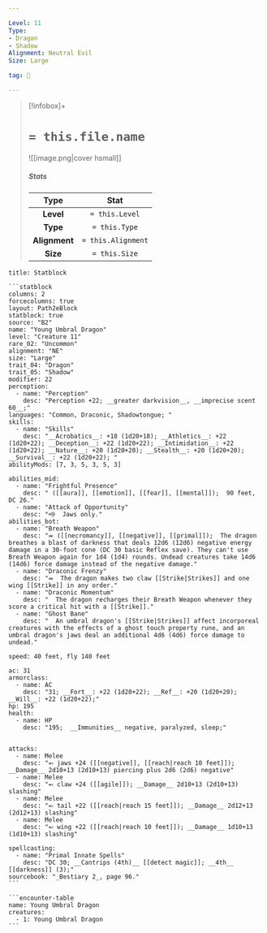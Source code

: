 ```yaml
---

Level: 11
Type:
- Dragon
- Shadow
Alignment: Neutral Evil
Size: Large

tag: 👹

---
```


> [!infobox]+
> #  `= this.file.name`
> ![[image.png|cover hsmall]]
> ##### Stats
> Type | Stat |
> :---:|:---:|
> **Level** | `= this.Level` |
> **Type** | `= this.Type` |
> **Alignment** | `= this.Alignment` |
> **Size** | `= this.Size` |



````ad-info
title: Statblock

```statblock
columns: 2
forcecolumns: true
layout: Path2eBlock
statblock: true
source: "B2"
name: "Young Umbral Dragon"
level: "Creature 11"
rare_02: "Uncommon"
alignment: "NE"
size: "Large"
trait_04: "Dragon"
trait_05: "Shadow"
modifier: 22
perception:
  - name: "Perception"
    desc: "Perception +22; __greater darkvision__, __imprecise scent 60__;"
languages: "Common, Draconic, Shadowtongue; "
skills:
  - name: "Skills"
    desc: "__Acrobatics__: +18 (1d20+18); __Athletics__: +22 (1d20+22); __Deception__: +22 (1d20+22); __Intimidation__: +22 (1d20+22); __Nature__: +20 (1d20+20); __Stealth__: +20 (1d20+20); __Survival__: +22 (1d20+22); "
abilityMods: [7, 3, 5, 3, 5, 3]

abilities_mid:
  - name: "Frightful Presence"
    desc: " ([[aura]], [[emotion]], [[fear]], [[mental]]);  90 feet, DC 26."
  - name: "Attack of Opportunity"
    desc: "⬲  Jaws only."
abilities_bot:
  - name: "Breath Weapon"
    desc: "⬺ ([[necromancy]], [[negative]], [[primal]]);  The dragon breathes a blast of darkness that deals 12d6 (12d6) negative energy damage in a 30-foot cone (DC 30 basic Reflex save). They can't use Breath Weapon again for 1d4 (1d4) rounds. Undead creatures take 14d6 (14d6) force damage instead of the negative damage."
  - name: "Draconic Frenzy"
    desc: "⬺  The dragon makes two claw [[Strike|Strikes]] and one wing [[Strike]] in any order."
  - name: "Draconic Momentum"
    desc: "  The dragon recharges their Breath Weapon whenever they score a critical hit with a [[Strike]]."
  - name: "Ghost Bane"
    desc: "  An umbral dragon's [[Strike|Strikes]] affect incorporeal creatures with the effects of a ghost touch property rune, and an umbral dragon's jaws deal an additional 4d6 (4d6) force damage to undead."

speed: 40 feet, fly 140 feet

ac: 31
armorclass:
  - name: AC
    desc: "31; __Fort__: +22 (1d20+22); __Ref__: +20 (1d20+20); __Will__: +22 (1d20+22);"
hp: 195
health:
  - name: HP
    desc: "195;  __Immunities__ negative, paralyzed, sleep;"


attacks:
  - name: Melee
    desc: "⬻ jaws +24 ([[negative]], [[reach|reach 10 feet]]); __Damage__ 2d10+13 (2d10+13) piercing plus 2d6 (2d6) negative"
  - name: Melee
    desc: "⬻ claw +24 ([[agile]]); __Damage__ 2d10+13 (2d10+13) slashing"
  - name: Melee
    desc: "⬻ tail +22 ([[reach|reach 15 feet]]); __Damage__ 2d12+13 (2d12+13) slashing"
  - name: Melee
    desc: "⬻ wing +22 ([[reach|reach 10 feet]]); __Damage__ 1d10+13 (1d10+13) slashing"

spellcasting:
  - name: "Primal Innate Spells"
    desc: "DC 30; __Cantrips (4th)__ [[detect magic]]; __4th__ [[darkness]] (3);"
sourcebook: "_Bestiary 2_, page 96."
```

```encounter-table
name: Young Umbral Dragon
creatures:
  - 1: Young Umbral Dragon
```

````


